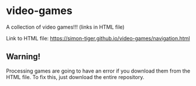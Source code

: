 # video-games
A collection of video games!!! (links in HTML file)

Link to HTML file: https://simon-tiger.github.io/video-games/navigation.html

## Warning!
Processing games are going to have an error if you download them from the HTML file. To fix this, just download the entire repository.
